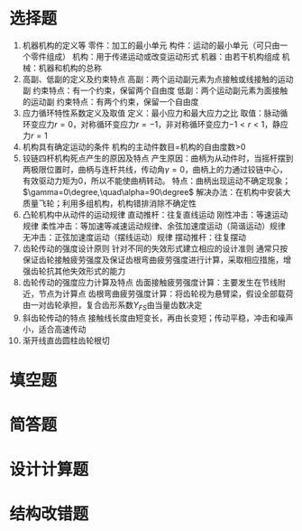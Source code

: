 # 选择题
1. 机器机构的定义等
	零件：加工的最小单元
	构件：运动的最小单元（可只由一个零件组成）
	机构：用于传递运动或改变运动形式
	机器：由若干机构组成
	机械：机器和机构的总称
2. 高副、低副的定义及约束特点
	高副：两个运动副元素为点接触或线接触的运动副
		约束特点：有一个约束，保留两个自由度
	低副：两个运动副元素为面接触的运动副
		约束特点：有两个约束，保留一个自由度
3. 应力循环特性系数定义及取值
	定义：最小应力和最大应力之比
	取值：脉动循环变应力$r=0$，对称循环变应力$r=-1$，非对称循环变应力$-1<r<1$，静应力$r=1$
4. 机构具有确定运动的条件
	机构的主动件数目=机构的自由度数>0
5. 铰链四杆机构死点产生的原因及特点
	产生原因：曲柄为从动件时，当摇杆摆到两极限位置时，曲柄与连杆共线，传动角$\gamma=0$，曲柄上的力通过铰链中心，有效驱动力矩为0，所以不能使曲柄转动。
	特点：曲柄出现运动不确定现象；$\gamma=0\degree,\quad\alpha=90\degree$
	解决办法：在机构中安装大质量飞轮；利用多组机构，机构错排消除不确定性
6. 凸轮机构中从动件的运动规律
	直动推杆：往复直线运动
		刚性冲击：等速运动规律
		柔性冲击：等加速等减速运动规律、余弦加速度运动（简谐运动）规律
		无冲击：正弦加速度运动（摆线运动）规律
	摆动推杆：往复摆动
7. 齿轮传动的强度设计原则
	针对不同的失效形式建立相应的设计准则
	通常只按保证齿轮接触疲劳强度及保证齿根弯曲疲劳强度进行计算，采取相应措施，增强齿轮抗其他失效形式的能力
8. 齿轮传动的强度应力计算及特点
	齿面接触疲劳强度计算：主要发生在节线附近，节点为计算点
	齿根弯曲疲劳强度计算：将齿轮视为悬臂梁，假设全部载荷由一对齿轮承担，复合齿形系数$Y_{FS}$由当量齿数决定
9. 斜齿轮传动的特点
	接触线长度由短变长，再由长变短；传动平稳，冲击和噪声小，适合高速传动
10. 渐开线直齿圆柱齿轮根切
	
# 填空题
# 简答题
# 设计计算题
# 结构改错题